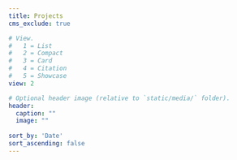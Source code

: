 ```yaml
---
title: Projects
cms_exclude: true

# View.
#   1 = List
#   2 = Compact
#   3 = Card
#   4 = Citation
#   5 = Showcase
view: 2

# Optional header image (relative to `static/media/` folder).
header:
  caption: ""
  image: ""
  
sort_by: 'Date'
sort_ascending: false
---
```

